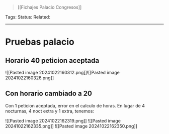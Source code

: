 > [[Fichajes Palacio Congresos]]

Tags: 
Status: 
Related: 

___

# Pruebas palacio

## Horario 40 peticion aceptada
![[Pasted image 20241022160312.png]]![[Pasted image 20241022160326.png]]

## Con horario cambiado a 20

Con 1 peticion aceptada, error en el calculo de horas. En lugar de 4 nocturnas, 4 noct extra y 1 extra, tenemos:

![[Pasted image 20241022162319.png]]
![[Pasted image 20241022162335.png]]
![[Pasted image 20241022162350.png]]

